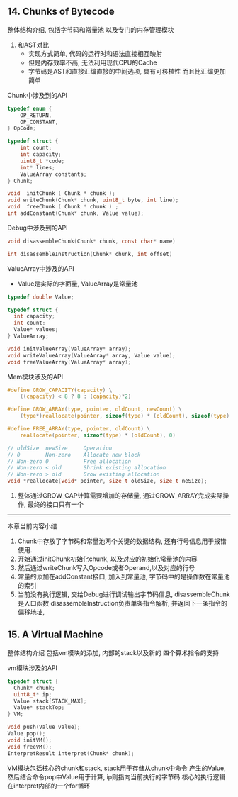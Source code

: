 ## 14. Chunks of Bytecode

整体结构介绍, 
包括字节码和常量池
以及专门的内存管理模块

1. 和AST对比
   - 实现方式简单, 代码的运行时和语法直接相互映射
   - 但是内存效率不高, 无法利用现代CPU的Cache
   - 字节码是AST和直接汇编直接的中间选项, 具有可移植性
     而且比汇编更加简单


Chunk中涉及到的API
```c
typedef enum {
    OP_RETURN,
    OP_CONSTANT,
} OpCode;

typedef struct {
    int count;
    int capacity;
    uint8_t *code;
    int* lines;
    ValueArray constants;
} Chunk;

void  initChunk ( Chunk * chunk );
void writeChunk(Chunk* chunk, uint8_t byte, int line);
void  freeChunk ( Chunk * chunk ) ;
int addConstant(Chunk* chunk, Value value);
```

Debug中涉及到的API
```c
void disassembleChunk(Chunk* chunk, const char* name)

int disassembleInstruction(Chunk* chunk, int offset) 
```

ValueArray中涉及的API
- Value是实际的字面量, ValueArray是常量池
```c
typedef double Value;

typedef struct {
  int capacity;
  int count;
  Value* values;
} ValueArray;

void initValueArray(ValueArray* array);
void writeValueArray(ValueArray* array, Value value);
void freeValueArray(ValueArray* array);
```

Mem模块涉及的API
```c
#define GROW_CAPACITY(capacity) \
    ((capacity) < 8 ? 8 : (capacity)*2)

#define GROW_ARRAY(type, pointer, oldCount, newCount) \
    (type*)reallocate(pointer, sizeof(type) * (oldCount), sizeof(type) * (newCount))

#define FREE_ARRAY(type, pointer, oldCount) \
    reallocate(pointer, sizeof(type) * (oldCount), 0)

// oldSize  newSize     Operation
// 0        Non-zero    Allocate new block
// Non-zero 0           Free allocation
// Non-zero < old       Shrink existing allocation
// Non-zero > old       Grow existing allocation
void *reallocate(void* pointer, size_t oldSize, size_t neSize);
```
1. 整体通过GROW_CAP计算需要增加的存储量, 通过GROW_ARRAY完成实际操作, 最终的接口只有一个

----
本章当前内容小结
1. Chunk中存放了字节码和常量池两个关键的数据结构, 还有行号信息用于报错使用.
2. 开始通过initChunk初始化chunk, 以及对应的初始化常量池的内容 
3. 然后通过writeChunk写入Opcode或者Operand,以及对应的行号
4. 常量的添加在addConstant接口, 加入到常量池, 字节码中的是操作数在常量池的索引
5. 当前没有执行逻辑, 交给Debug进行调试输出字节码信息, disassembleChunk是入口函数
    disassembleInstruction负责单条指令解析, 并返回下一条指令的偏移地址, 

## 15. A Virtual Machine
整体结构介绍
包括vm模块的添加, 内部的stack以及新的
四个算术指令的支持

vm模块涉及的API
```c
typedef struct {
  Chunk* chunk;
  uint8_t* ip;
  Value stack[STACK_MAX];
  Value* stackTop;
} VM;

void push(Value value);
Value pop();
void initVM();
void freeVM();
InterpretResult interpret(Chunk* chunk);
```

VM模块包括核心的chunk和stack, 
stack用于存储从chunk中命令 产生的Value, 
然后结合命令pop中Value用于计算, 
ip则指向当前执行的字节码
核心的执行逻辑在interpret内部的一个for循环